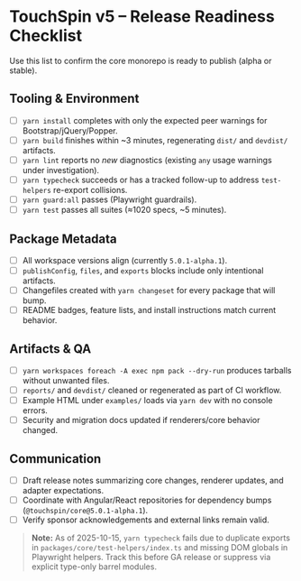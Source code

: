 # TouchSpin v5 – Release Readiness Checklist

Use this list to confirm the core monorepo is ready to publish (alpha or stable).

## Tooling & Environment
- [ ] `yarn install` completes with only the expected peer warnings for Bootstrap/jQuery/Popper.
- [ ] `yarn build` finishes within ~3 minutes, regenerating `dist/` and `devdist/` artifacts.
- [ ] `yarn lint` reports no *new* diagnostics (existing `any` usage warnings under investigation).
- [ ] `yarn typecheck` succeeds or has a tracked follow-up to address `test-helpers` re-export collisions.
- [ ] `yarn guard:all` passes (Playwright guardrails).
- [ ] `yarn test` passes all suites (≈1020 specs, ~5 minutes).

## Package Metadata
- [ ] All workspace versions align (currently `5.0.1-alpha.1`).
- [ ] `publishConfig`, `files`, and `exports` blocks include only intentional artifacts.
- [ ] Changefiles created with `yarn changeset` for every package that will bump.
- [ ] README badges, feature lists, and install instructions match current behavior.

## Artifacts & QA
- [ ] `yarn workspaces foreach -A exec npm pack --dry-run` produces tarballs without unwanted files.
- [ ] `reports/` and `devdist/` cleaned or regenerated as part of CI workflow.
- [ ] Example HTML under `examples/` loads via `yarn dev` with no console errors.
- [ ] Security and migration docs updated if renderers/core behavior changed.

## Communication
- [ ] Draft release notes summarizing core changes, renderer updates, and adapter expectations.
- [ ] Coordinate with Angular/React repositories for dependency bumps (`@touchspin/core@5.0.1-alpha.1`).
- [ ] Verify sponsor acknowledgements and external links remain valid.

> **Note:** As of 2025-10-15, `yarn typecheck` fails due to duplicate exports in `packages/core/test-helpers/index.ts` and missing DOM globals in Playwright helpers. Track this before GA release or suppress via explicit type-only barrel modules.
